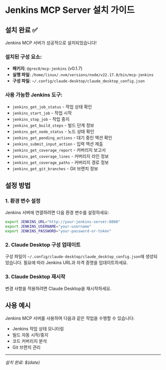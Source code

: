 # Jenkins MCP Server 설치 가이드

## 설치 완료 ✅

Jenkins MCP 서버가 성공적으로 설치되었습니다!

### 설치된 구성 요소:
- **패키지**: `@grec0/mcp-jenkins` (v0.1.7)
- **실행 파일**: `/home/linux/.nvm/versions/node/v22.17.0/bin/mcp-jenkins`
- **구성 파일**: `~/.config/claude-desktop/claude_desktop_config.json`

### 사용 가능한 Jenkins 도구:
- `jenkins_get_job_status` - 작업 상태 확인
- `jenkins_start_job` - 작업 시작
- `jenkins_stop_job` - 작업 중지
- `jenkins_get_build_steps` - 빌드 단계 정보
- `jenkins_get_node_status` - 노드 상태 확인
- `jenkins_get_pending_actions` - 대기 중인 액션 확인
- `jenkins_submit_input_action` - 입력 액션 제출
- `jenkins_get_coverage_report` - 커버리지 보고서
- `jenkins_get_coverage_lines` - 커버리지 라인 정보
- `jenkins_get_coverage_paths` - 커버리지 경로 정보
- `jenkins_get_git_branches` - Git 브랜치 정보

## 설정 방법

### 1. 환경 변수 설정
Jenkins 서버에 연결하려면 다음 환경 변수를 설정하세요:

```bash
export JENKINS_URL="http://your-jenkins-server:8080"
export JENKINS_USERNAME="your-username"
export JENKINS_PASSWORD="your-password-or-token"
```

### 2. Claude Desktop 구성 업데이트
구성 파일이 `~/.config/claude-desktop/claude_desktop_config.json`에 생성되었습니다.
필요에 따라 Jenkins URL과 자격 증명을 업데이트하세요.

### 3. Claude Desktop 재시작
변경 사항을 적용하려면 Claude Desktop을 재시작하세요.

## 사용 예시

Jenkins MCP 서버를 사용하여 다음과 같은 작업을 수행할 수 있습니다:
- Jenkins 작업 상태 모니터링
- 빌드 자동 시작/중지
- 코드 커버리지 분석
- Git 브랜치 관리

---
*설치 완료: $(date)*